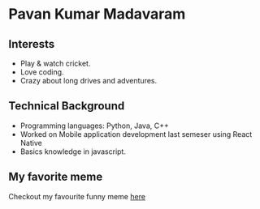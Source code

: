 # Pavan Kumar Madavaram

## Interests

- Play & watch cricket.
- Love coding.
- Crazy about long drives and adventures.

## Technical Background

- Programming languages: Python, Java, C++
- Worked on Mobile application development last semeser using React Native
- Basics knowledge in javascript.

## My favorite meme

Checkout my favourite funny meme [here](https://www.boredpanda.com/blog/wp-content/uploads/2021/07/edgy-environmentalist-memes-545473-6104004501339__700.jpg)
